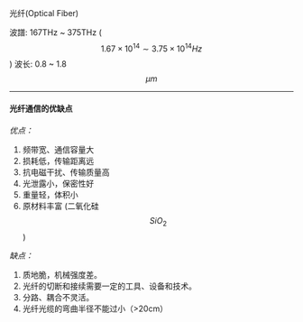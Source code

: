 光纤(Optical Fiber)

波譜: 167THz ~ 375THz ($$1.67 \times 10^{14} \sim 3.75 \times 10^{14} Hz$$)
波长: 0.8 ~ 1.8 $$\mu m$$

___

#### 光纤通信的优缺点

*优点：*

1. 频带宽、通信容量大
2. 损耗低，传输距离远
3. 抗电磁干扰、传输质量高
4. 光泄露小，保密性好
5. 重量轻，体积小
6. 原材料丰富 (二氧化硅$$SiO_2$$)

*缺点：*

1. 质地脆，机械强度差。
2. 光纤的切断和接续需要一定的工具、设备和技术。
3. 分路、耦合不灵活。
4. 光纤光缆的弯曲半径不能过小（>20cm）